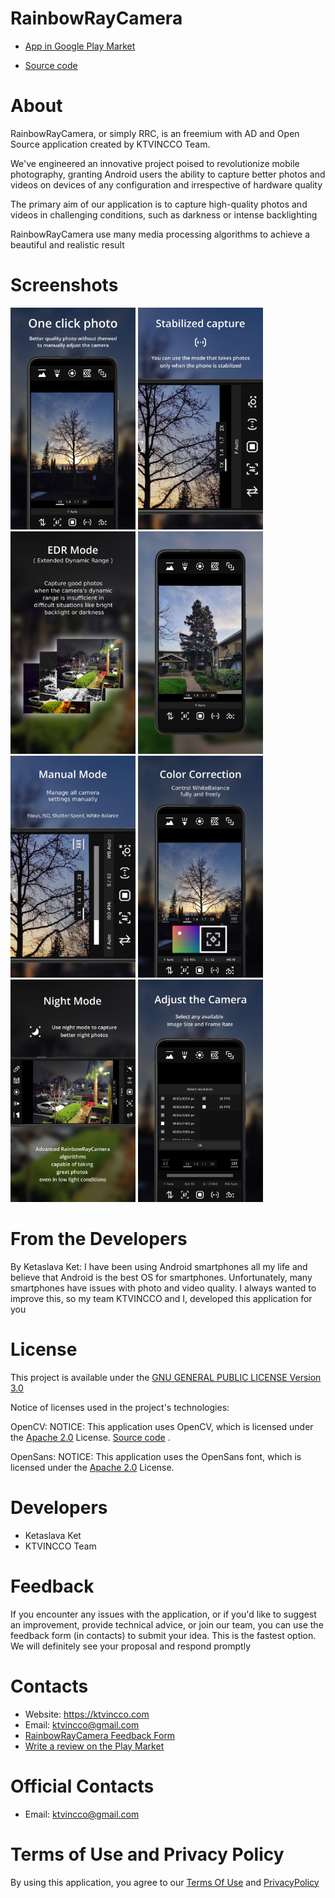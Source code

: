 # RainbowRayCamera

* [App in Google Play Market](https://play.google.com/store/apps/details?id=com.ktvincco.rainbowraycamera)

* [Source code](https://github.com/ketaslava/rainbowraycamera-project)

# About

RainbowRayCamera, or simply RRC, is an freemium with AD and Open Source application created by KTVINCCO Team.

We've engineered an innovative project poised to revolutionize mobile photography, granting Android users the ability to capture better photos and videos on devices of any configuration and irrespective of hardware quality

The primary aim of our application is to capture high-quality photos and videos in challenging conditions, such as darkness or intense backlighting

RainbowRayCamera use many media processing algorithms to achieve a beautiful and realistic result

# Screenshots

<div>
  <img src="https://github.com/ketaslava/rainbowraycamera/blob/main/images/AppPreviewVertical.jpg" alt="drawing" width="200"/>
  <img src="https://github.com/ketaslava/rainbowraycamera/blob/main/images/AppPreviewVertical2.jpg" alt="drawing" width="200"/>
  <img src="https://github.com/ketaslava/rainbowraycamera/blob/main/images/AppPreviewVertical3.jpg" alt="drawing" width="200"/>
  <img src="https://github.com/ketaslava/rainbowraycamera/blob/main/images/AppPreviewVertical4.jpg" alt="drawing" width="200"/>
  <img src="https://github.com/ketaslava/rainbowraycamera/blob/main/images/AppPreviewVertical5.jpg" alt="drawing" width="200"/>
  <img src="https://github.com/ketaslava/rainbowraycamera/blob/main/images/AppPreviewVertical6.jpg" alt="drawing" width="200"/>
  <img src="https://github.com/ketaslava/rainbowraycamera/blob/main/images/AppPreviewVertical7.jpg" alt="drawing" width="200"/>
  <img src="https://github.com/ketaslava/rainbowraycamera/blob/main/images/AppPreviewVertical8.jpg" alt="drawing" width="200"/>
</div>

# From the Developers

By Ketaslava Ket:
I have been using Android smartphones all my life and believe that Android is the best OS for smartphones. Unfortunately, many smartphones have issues with photo and video quality. I always wanted to improve this, so my team KTVINCCO and I, developed this application for you

# License

This project is available under the [GNU GENERAL PUBLIC LICENSE Version 3.0](https://www.gnu.org/licenses/gpl-3.0.en.html#license-text)

Notice of licenses used in the project's technologies:

OpenCV:
NOTICE: This application uses OpenCV, which is licensed under the [Apache 2.0](https://www.apache.org/licenses/LICENSE-2.0") License. [Source code](https://github.com/opencv/opencv) .


OpenSans:
NOTICE: This application uses the OpenSans font, which is licensed under the [Apache 2.0](https://www.apache.org/licenses/LICENSE-2.0") License.


# Developers

* Ketaslava Ket
* KTVINCCO Team

# Feedback

If you encounter any issues with the application, or if you'd like to suggest an improvement, provide technical advice, or join our team, you can use the feedback form (in contacts) to submit your idea. This is the fastest option. We will definitely see your proposal and respond promptly

# Contacts

* Website: https://ktvincco.com
* Email: ktvincco@gmail.com
* [RainbowRayCamera Feedback Form](https://ktvincco.com)
* [Write a review on the Play Market](https://play.google.com/store/apps/details?id=com.ktvincco.rainbowraycamera)

# Official Contacts

* Email: ktvincco@gmail.com

# Terms of Use and Privacy Policy

By using this application, you agree to our [Terms Of Use](https://sites.google.com/view/rainbowraycamera-termsofuse/home) and [PrivacyPolicy](https://sites.google.com/view/rainbowraycamera-privacypolicy/home)



